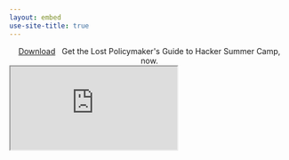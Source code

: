 ```yaml
---
layout: embed
use-site-title: true
---
```


<center><a href="https://lostpolicymaker.org/LostPolicymaker_HackerSummerCamp_2019.pdf" class="btn btn-default" role="button">Download</a>&nbsp;&nbsp;&nbsp;Get the Lost Policymaker's Guide to Hacker Summer Camp, now.</center>

<div class="embed-responsive embed-responsive-4by3">
  <iframe class="embed-responsive-item" src="https://lostpolicymaker.org/LostPolicymaker_HackerSummerCamp_2019.pdf" allowfullscreen></iframe>
</div>
